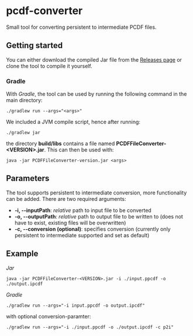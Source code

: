 # pcdf-converter
Small tool for converting persistent to intermediate PCDF files.

## Getting started

You can either download the compiled Jar file from the [Releases page](https://github.com/udsdepend/pcdf-converter/releases) or
clone the tool to compile it yourself. 

### Gradle 

With *Gradle*, the tool can be used by running the following command in the main directory:

```
./gradlew run --args="<args>"
```


We included a JVM compile script, hence after running:
```
./gradlew jar 
```

the directory **build/libs** contains a file named **PCDFFileConverter-&lt;VERSION&gt;.jar**. This can then be used with:

```
java -jar PCDFFileConverter-version.jar <args>
```

## Parameters
The tool supports persistent to intermediate conversion, more functionality can be added. There are two required arguments:

- **-i, --inputPath**:  *relative* path to input file to be converted
- **-o, --outputPath**: *relative* path to output file to be written to (does not have to exist, existing files will be overwritten)
- **-c, --conversion (optional)**: specifies conversion (currently only persistent to intermediate supported and set as default)

## Example
*Jar*
```
java -jar PCDFFileConverter-<VERSION>.jar -i ./input.ppcdf -o ./output.ipcdf
```

*Gradle*
```
./gradlew run --args="-i input.ppcdf -o output.ipcdf"
```
with optional conversion-paramter:
```
./gradlew run --args="-i ./input.ppcdf -o ./output.ipcdf -c p2i"
```

